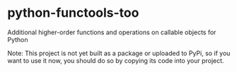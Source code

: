 # python-functools-too
Additional higher-order functions and operations on callable objects for Python

Note: This project is not yet built as a package or uploaded to PyPi,
so if you want to use it now, you should do so by copying its code
into your project.
